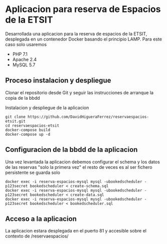 # Aplicacion para reserva de Espacios de la ETSIT

Desarrollada una aplicacion para la reserva de espacios de la ETSIT, desplegada en un contenedor Docker basando el principio LAMP. Para este caso solo usaremos

* PHP 7.1
* Apache 2.4
* MySQL 5.7

## Proceso instalacion y despliegue

Clonar el repositorio desde Git y seguir las instrucciones de arranque la copia de la bbdd

Instalacion y despliegue de la aplicacion 
```shell
git clone https://github.com/DavidHigueraFerrez/reservaespacios-etsit.git
cd reservaespacios-etsit
docker-compose build
docker-compose up -d
```
## Configuracion de la bbdd de la aplicacion

Una vez levantada la aplicacion debemos configurar el schema y los datos de las reservas "solo la primera vez" el resto de veces es al ser fichero persistente se guarda solo
 ```
docker exec -i reserva-espacios-mysql mysql -ubookedscheduler -p123secret bookedscheduler < create-schema.sql 
docker exec -i reserva-espacios-mysql mysql -ubookedscheduler -p123secret bookedscheduler < create-data.sql 
docker exec -i reserva-espacios-mysql mysql -ubookedscheduler -p123secret bookedscheduler < bookedscheduler.sql 
```

## Acceso a la aplicacion
La aplicacion estara desplegada en el puerto 81 y accesible sobre el contexto de /reservaespacios/
